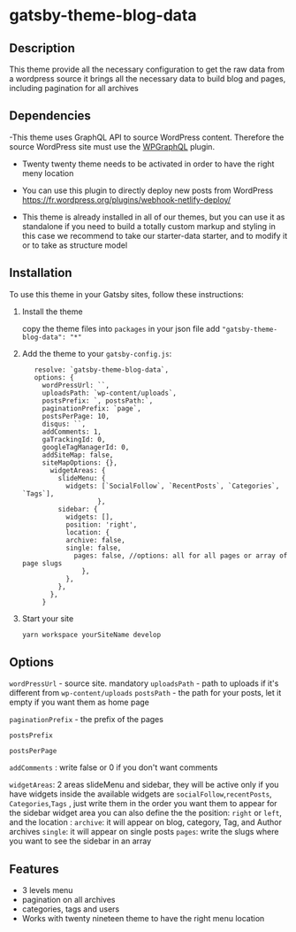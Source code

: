 # gatsby-theme-blog-data

## Description

This theme provide all the necessary configuration to get the raw data from a wordpress source
it brings all the necessary data to build blog and pages, including pagination for all archives

## Dependencies

-This theme uses GraphQL API to source WordPress content. Therefore the source WordPress site must use the [WPGraphQL](https://www.wpgraphql.com/) plugin.

- Twenty twenty theme needs to be activated in order to have the right meny location

- You can use this plugin to directly deploy new posts from WordPress https://fr.wordpress.org/plugins/webhook-netlify-deploy/

- This theme is already installed in all of our themes, but you can use it as standalone if you need to build a totally custom markup and styling
  in this case we recommend to take our starter-data starter, and to modify it
  or to take as structure model

## Installation

To use this theme in your Gatsby sites, follow these instructions:

1.  Install the theme

    copy the theme files into `packages`
    in your json file add `"gatsby-theme-blog-data": "*"`

2.  Add the theme to your `gatsby-config.js`:


       ``` {
          resolve: `gatsby-theme-blog-data`,
          options: {
            wordPressUrl: ``,
            uploadsPath: `wp-content/uploads`,
            postsPrefix: `, postsPath:`,
            paginationPrefix: `page`,
            postsPerPage: 10,
            disqus: ``,
            addComments: 1,
            gaTrackingId: 0,
            googleTagManagerId: 0,
            addSiteMap: false,
            siteMapOptions: {},
              widgetAreas: {
                slideMenu: {
                  widgets: [`SocialFollow`, `RecentPosts`, `Categories`, `Tags`],
                          },
                sidebar: {
                  widgets: [],
                  position: 'right',
                  location: {
                  archive: false,
                  single: false,
                    pages: false, //options: all for all pages or array of page slugs
                      },
                  },
                },
              },
            }
    ```

3.  Start your site
    ```sh
    yarn workspace yourSiteName develop
    ```

## Options

`wordPressUrl` - source site. mandatory
`uploadsPath` - path to uploads if it's different from `wp-content/uploads`
`postsPath` - the path for your posts, let it empty if you want them as home page

`paginationPrefix` - the prefix of the pages

`postsPrefix`

`postsPerPage`

`addComments` : write false or 0 if you don't want comments

`widgetAreas`: 2 areas slideMenu and sidebar, they will be active only if you have widgets inside
the available widgets are `socialFollow`,`recentPosts`, `Categories`,`Tags` , just write them in the order you want them to appear
for the sidebar widget area you can also define the the position: `right` or `left`, and the location : `archive`: it will appear on blog, category, Tag, and Author archives
`single`: it will appear on single posts
`pages`: write the slugs where you want to see the sidebar in an array

## Features

- 3 levels menu
- pagination on all archives
- categories, tags and users
- Works with twenty nineteen theme to have the right menu location
